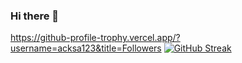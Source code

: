 ### Hi there 👋
https://github-profile-trophy.vercel.app/?username=acksa123&title=Followers
[![GitHub Streak](http://github-readme-streak-stats.herokuapp.com?user=acksa123&theme=dark)](https://git.io/streak-stats)
<!--
**acksa123/acksa123** is a ✨ _special_ ✨ repository because its `README.md` (this file) appears on your GitHub profile.

Here are some ideas to get you started:

- 🔭 I’m currently working on ...
- 🌱 I’m currently learning ...
- 👯 I’m looking to collaborate on ...
- 🤔 I’m looking for help with ...
- 💬 Ask me about ...
- 📫 How to reach me: ...
- 😄 Pronouns: ...
- ⚡ Fun fact: ...
-->
